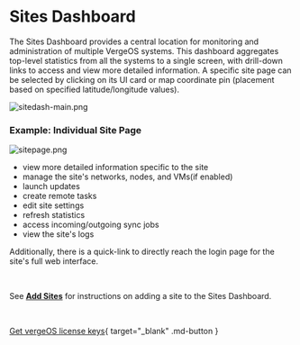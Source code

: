 

# Sites Dashboard

The Sites Dashboard provides a central location for monitoring and administration of multiple VergeOS systems. This dashboard aggregates top-level statistics from all the systems to a single screen, with drill-down links to access and view more detailed information. A specific site page can be selected by clicking on its UI card or map coordinate pin (placement based on specified latitude/longitude values).

![sitedash-main.png](/product-guide/screenshots/sitedash-main.png)

### Example: Individual Site Page

![sitepage.png](/product-guide/screenshots/sitepage.png)

-   view more detailed information specific to the site
-   manage the site's networks, nodes, and VMs(if enabled)
-   launch updates
-   create remote tasks
-   edit site settings
-   refresh statistics
-   access incoming/outgoing sync jobs
-   view the site's logs

Additionally, there is a quick-link to directly reach the login page for the site's full web interface.

<br>

See [**Add Sites**](/product-guide/system/site-dashboard-add-sites) for instructions on adding a site to the Sites Dashboard.

<br>

[Get vergeOS license keys](https://www.verge.io/test-drive){ target="_blank" .md-button }